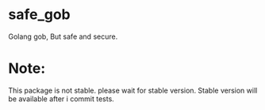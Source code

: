 # safe_gob
Golang gob, But safe and secure.

# Note:
This package is not stable. please wait for stable version.
Stable version will be available after i commit tests.
